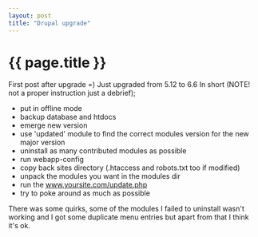 ```yaml
---
layout: post
title: "Drupal upgrade"
---
```


{{ page.title }}
================

First post after upgrade =)
Just upgraded from 5.12 to 6.6
In short (NOTE! not a proper instruction just a debrief); 

 * put in offline mode
 * backup database and htdocs
 * emerge new version 
 * use 'updated' module to find the correct modules version for the new major version
 * uninstall as many contributed modules as possible
 * run webapp-config
 * copy back sites directory (.htaccess and robots.txt too if modified)
 * unpack the modules you want in the modules dir
 * run the www.yoursite.com/update.php
 * try to poke around as much as possible

There was some quirks, some of the modules I failed to uninstall wasn't working and I got some duplicate menu entries but apart from that I think it's ok. 